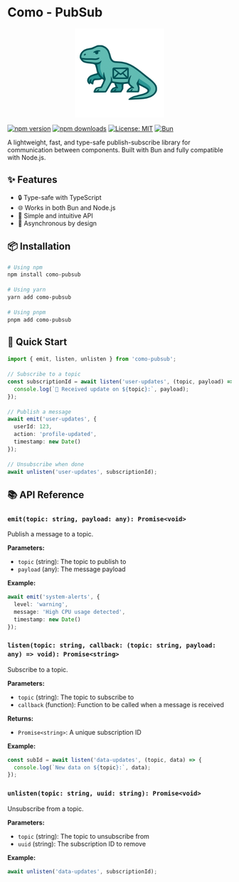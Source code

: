 # Como - PubSub

<div align="center">
  <img src="como.png" alt="Como PubSub Logo" width="200" />
</div>

[![npm version](https://img.shields.io/npm/v/como-pubsub.svg?style=flat-square)](https://www.npmjs.com/package/como-pubsub)
[![npm downloads](https://img.shields.io/npm/dm/como-pubsub.svg?style=flat-square)](https://www.npmjs.com/package/como-pubsub)
[![License: MIT](https://img.shields.io/badge/License-MIT-yellow.svg?style=flat-square)](https://opensource.org/licenses/MIT)
[![Bun](https://img.shields.io/badge/Bun-1.0.0-blue?style=flat-square)](https://bun.sh)

A lightweight, fast, and type-safe publish-subscribe library for communication between components. Built with Bun and fully compatible with Node.js.

## ✨ Features

- 🔒 Type-safe with TypeScript
- 🌐 Works in both Bun and Node.js
- 🧩 Simple and intuitive API
- 🚀 Asynchronous by design

## 📦 Installation

```bash
# Using npm
npm install como-pubsub

# Using yarn
yarn add como-pubsub

# Using pnpm
pnpm add como-pubsub
```

## 🚀 Quick Start

```typescript
import { emit, listen, unlisten } from 'como-pubsub';

// Subscribe to a topic
const subscriptionId = await listen('user-updates', (topic, payload) => {
  console.log(`📨 Received update on ${topic}:`, payload);
});

// Publish a message
await emit('user-updates', { 
  userId: 123,
  action: 'profile-updated',
  timestamp: new Date()
});

// Unsubscribe when done
await unlisten('user-updates', subscriptionId);
```

## 📚 API Reference

### `emit(topic: string, payload: any): Promise<void>`

Publish a message to a topic.

**Parameters:**
- `topic` (string): The topic to publish to
- `payload` (any): The message payload

**Example:**
```typescript
await emit('system-alerts', {
  level: 'warning',
  message: 'High CPU usage detected',
  timestamp: new Date()
});
```

### `listen(topic: string, callback: (topic: string, payload: any) => void): Promise<string>`

Subscribe to a topic.

**Parameters:**
- `topic` (string): The topic to subscribe to
- `callback` (function): Function to be called when a message is received

**Returns:**
- `Promise<string>`: A unique subscription ID

**Example:**
```typescript
const subId = await listen('data-updates', (topic, data) => {
  console.log(`New data on ${topic}:`, data);
});
```

### `unlisten(topic: string, uuid: string): Promise<void>`

Unsubscribe from a topic.

**Parameters:**
- `topic` (string): The topic to unsubscribe from
- `uuid` (string): The subscription ID to remove

**Example:**
```typescript
await unlisten('data-updates', subscriptionId);
```
